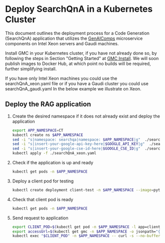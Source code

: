 # Deploy SearchQnA in a Kubernetes Cluster

This document outlines the deployment process for a Code Generation (SearchQnA) application that utilizes the [GenAIComps](https://github.com/opea-project/GenAIComps.git) microservice components on Intel Xeon servers and Gaudi machines.

Install GMC in your Kubernetes cluster, if you have not already done so, by following the steps in Section "Getting Started" at [GMC Install](https://github.com/opea-project/GenAIInfra/tree/main/microservices-connector#readme). We will soon publish images to Docker Hub, at which point no builds will be required, further simplifying install.

If you have only Intel Xeon machines you could use the searchQnA_xeon.yaml file or if you have a Gaudi cluster you could use searchQnA_gaudi.yaml
In the below example we illustrate on Xeon.

## Deploy the RAG application

1. Create the desired namespace if it does not already exist and deploy the application
   ```bash
   export APP_NAMESPACE=CT
   kubectl create ns $APP_NAMESPACE
   sed -i "s|namespace: searchqa|namespace: $APP_NAMESPACE|g"  ./searchQnA_xeon.yaml
   sed -i "s|insert-your-google-api-key-here|$GOOGLE_API_KEY|g"  ./searchQnA_xeon.yaml
   sed -i "s|insert-your-google-cse-id-here|$GOOGLE_CSE_ID|g"  ./searchQnA_xeon.yaml
   kubectl apply -f ./searchQnA_xeon.yaml
   ```

2. Check if the application is up and ready
   ```bash
   kubectl get pods -n $APP_NAMESPACE
   ```

3. Deploy a client pod for testing
   ```bash
   kubectl create deployment client-test -n $APP_NAMESPACE --image=python:3.8.13 -- sleep infinity
   ```

4. Check that client pod is ready
   ```bash
   kubectl get pods -n $APP_NAMESPACE
   ```

5. Send request to application
   ```bash
   export CLIENT_POD=$(kubectl get pod -n $APP_NAMESPACE -l app=client-test -o jsonpath={.items..metadata.name})
   export accessUrl=$(kubectl get gmc -n $APP_NAMESPACE -o jsonpath="{.items[?(@.metadata.name=='searchqa')].status.accessUrl}")
   kubectl exec "$CLIENT_POD" -n $APP_NAMESPACE -- curl -s --no-buffer $accessUrl -X POST -d '{"text":"What is the latest news? Give me also the source link."}' -H 'Content-Type: application/json' > $LOG_PATH/gmc_searchqa.log
   ```
